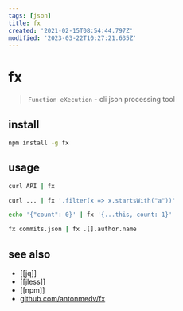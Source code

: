 ```yaml
---
tags: [json]
title: fx
created: '2021-02-15T08:54:44.797Z'
modified: '2023-03-22T10:27:21.635Z'
---
```


# fx

> `Function eXecution` - cli json processing tool

## install

```sh
npm install -g fx
```

## usage

```sh
curl API | fx

curl ... | fx '.filter(x => x.startsWith("a"))'

echo '{"count": 0}' | fx '{...this, count: 1}'

fx commits.json | fx .[].author.name
```

## see also

- [[jq]]
- [[jless]]
- [[npm]]
- [github.com/antonmedv/fx](https://github.com/antonmedv/fx)
